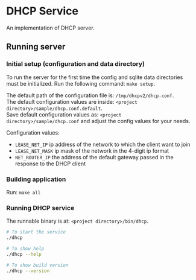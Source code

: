 # DHCP Service

An implementation of DHCP server.

## Running server
### Initial setup (configuration and data directory)
To run the server for the first time the config and sqlite data directories must be initialized. Run the following command: `make setup`.

The default path of the configuration file is: `/tmp/dhcpv2/dhcp.conf`.  
The default configuration values are inside: `<project directory>/sample/dhcp.conf.default`.  
Save default configuration values as: `<project directory>/sample/dhcp.conf` and adjust the config values for your needs.  
  
Configuration values:
- `LEASE_NET_IP` ip address of the network to which the client want to join
- `LEASE_NET_MASK` ip mask of the network in the 4-digit ip format
- `NET_ROUTER_IP` the address of the default gateway passed in the response to the DHCP client

### Building application
Run: `make all`

### Running DHCP service
The runnable binary is at: `<project directory>/bin/dhcp`.
```bash
# To start the service
./dhcp

# To show help
./dhcp --help

# To show build version
./dhcp --version

```
